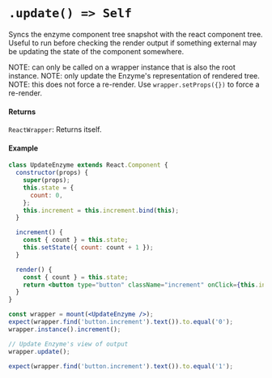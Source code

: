 # `.update() => Self`

Syncs the enzyme component tree snapshot with the react component tree. Useful to run before checking the render output if something external
may be updating the state of the component somewhere.

NOTE: can only be called on a wrapper instance that is also the root instance.
NOTE: only update the Enzyme's representation of rendered tree.
NOTE: this does not force a re-render. Use `wrapper.setProps({})` to force a re-render.


#### Returns

`ReactWrapper`: Returns itself.



#### Example

```jsx
class UpdateEnzyme extends React.Component {
  constructor(props) {
    super(props);
    this.state = {
      count: 0,
    };
    this.increment = this.increment.bind(this);
  }

  increment() {
    const { count } = this.state;
    this.setState({ count: count + 1 });
  }

  render() {
    const { count } = this.state;
    return <button type="button" className="increment" onClick={this.increment}>{count}</button>;
  }
}
```
```jsx
const wrapper = mount(<UpdateEnzyme />);
expect(wrapper.find('button.increment').text()).to.equal('0');
wrapper.instance().increment();

// Update Enzyme's view of output
wrapper.update();

expect(wrapper.find('button.increment').text()).to.equal('1');
```
